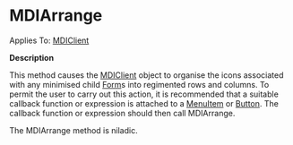 




<h1 class="heading"><span class="name">MDIArrange</span></h1>

Applies To: [MDIClient](../a-z/mdiclient.md)


**Description**


This method causes the [MDIClient](../a-z/mdiclient.md) object to organise the icons associated with any minimised child [Form](../a-z/form.md)s into regimented rows and columns. To permit the user to carry out this action, it is recommended that a suitable callback function or expression is attached to a [MenuItem](../a-z/menuitem.md) or [Button](../a-z/button.md). The callback function or expression should then call MDIArrange.


The MDIArrange method is niladic.



